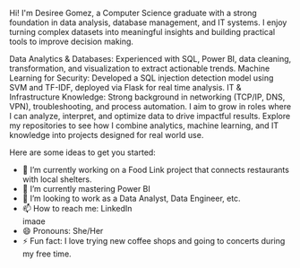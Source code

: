
Hi! I'm Desiree Gomez, a Computer Science graduate with a strong foundation in data analysis, database management, and IT systems. I enjoy turning complex datasets into meaningful insights and building practical tools to improve decision making.

Data Analytics & Databases: Experienced with SQL, Power BI, data cleaning, transformation, and visualization to extract actionable trends.
Machine Learning for Security: Developed a SQL injection detection model using SVM and TF-IDF, deployed via Flask for real time analysis.
IT & Infrastructure Knowledge: Strong background in networking (TCP/IP, DNS, VPN), troubleshooting, and process automation.
I aim to grow in roles where I can analyze, interpret, and optimize data to drive impactful results.
Explore my repositories to see how I combine analytics, machine learning, and IT knowledge into projects designed for real world use.

Here are some ideas to get you started:

- 🔭 I’m currently working on a Food Link project that connects restaurants with local shelters. 
- 🌱 I’m currently mastering Power BI
- 👯 I’m looking to work as a Data Analyst, Data Engineer, etc. 
- 📫 How to reach me:  LinkedIn <img width="468" height="14" alt="image" src="https://github.com/user-attachments/assets/88555f98-d240-4d87-afbb-e16e62faafd7" />
- 😄 Pronouns: She/Her
- ⚡ Fun fact: I love trying new coffee shops and going to concerts during my free time.

